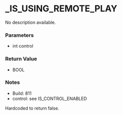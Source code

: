 # _IS_USING_REMOTE_PLAY

No description available.

### Parameters
* int control

### Return Value
* BOOL

### Notes
* Build: 811
* control: see IS_CONTROL_ENABLED

Hardcoded to return false.

